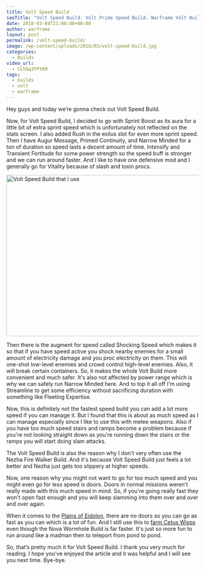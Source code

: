 ```yaml
---
title: Volt Speed Build
seoTitle: "Volt Speed Build. Volt Prime Speed Build. Warframe Volt Build"
date: 2018-03-04T23:00:40+00:00
author: warframe
layout: post
permalink: /volt-speed-build/
image: /wp-content/uploads/2018/03/volt-speed-build.jpg
categories:
  - Builds
video_url:
  - CLhGq3YPtKM
tags:
  - builds
  - volt
  - warframe
---
```

Hey guys and today we’re gonna check out Volt Speed Build.<!--more-->

<span>Now, for Volt Speed Build, I decided to go with</span> Sprint Boost as its aura for a little bit of extra sprint speed which is unfortunately not reflected on the stats screen. I also added Rush in the exilus slot for even more sprint speed. Then I have Augur Message, Primed Continuity, and Narrow Minded for a ton of duration so speed lasts a decent amount of time. Intensify and Transient Fortitude for some power strength so the speed buff is stronger and we can run around faster. And I like to have one defensive mod and I generally go for Vitality because of slash and toxin procs.

<img src="https://warframeblog.com/wp-content/uploads/2018/03/volt-speed-build-1024x576.png" title="Warframe Volt Speed Build" alt="Volt Speed Build that I use" width="750" height="422" class="alignnone size-large wp-image-1025" srcset="https://warframeblog.com/wp-content/uploads/2018/03/volt-speed-build-1024x576.png 1024w, https://warframeblog.com/wp-content/uploads/2018/03/volt-speed-build-300x169.png 300w, https://warframeblog.com/wp-content/uploads/2018/03/volt-speed-build-768x432.png 768w" sizes="(max-width: 750px) 100vw, 750px" />

Then there is the augment for speed called Shocking Speed which makes it so that if you have speed active you shock nearby enemies for a small amount of electricity damage and you proc electricity on them. This will one-shot low-level enemies and crowd control high-level enemies. Also, it will break certain containers. So, it makes the whole Volt Build more convenient and much safer. It's also not affected by power range which is why we can safely run Narrow Minded here. And to top it all off I'm using Streamline to get some efficiency without sacrificing duration with something like Fleeting Expertise.

Now, this is definitely not the fastest speed build you can add a lot more speed if you can manage it. But I found that this is about as much speed as I can manage especially since I like to use this with melee weapons. Also if you have too much speed stairs and ramps become a problem because if you're not looking straight down as you're running down the stairs or the ramps you will start doing slam attacks.

The Volt Speed Build is also the reason why I don't very often use the Nezha Fire Walker Build. And it's because Volt Speed Build just feels a lot better and Nezha just gets too slippery at higher speeds.

Now, one reason why you might not want to go for too much speed and you might even go for less speed is doors. Doors in normal missions weren't really made with this much speed in mind. So, if you're going really fast they won't open fast enough and you will keep slamming into them over and over and over again.

When it comes to the [Plains of Eidolon](https://warframeblog.com/get-started-plains-of-eidolon/), there are no doors so you can go as fast as you can which is a lot of fun. And I still use this to [farm Cetus Wisps](https://warframeblog.com/farm-cetus-wisp/) even though the Nova Wormhole Build is far faster. It's just so more fun to run around like a madman then to teleport from pond to pond.

So, that’s pretty much it for Volt Speed Build. I thank you very much for reading. I hope you’ve enjoyed the article and it was helpful and I will see you next time. Bye-bye.